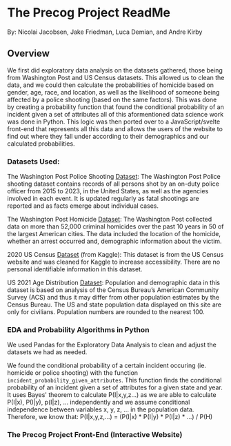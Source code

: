 # The Precog Project ReadMe
By: Nicolai Jacobsen, Jake Friedman, Luca Demian, and Andre Kirby

## Overview
We first did exploratory data analysis on the datasets gathered, those being from Washington Post and US Census datasets. This allowed us to clean the data, and we could then calculate the probabilities of homicide based on gender, age, race, and location, as well as the likelihood of someone being affected by a police shooting (based on the same factors). This was done by creating a probability function that found the conditional probability of an incident given a set of attributes all of this aformentioned data science work was done in Python. This logic was then ported over to a JavaScript/svelte front-end that represents all this data and allows the users of the website to find out where they fall under according to their demographics and our calculated probabilities. 

### Datasets Used: 
The Washington Post Police Shooting [Dataset](https://github.com/washingtonpost/data-police-shootings): The Washington Post Police shooting dataset contains records of all persons shot by an on-duty police officer from 2015 to 2023, in the United States, as well as the agencies involved in each event. It is updated regularly as fatal shootings are reported and as facts emerge about individual cases.

The Washington Post Homicide [Dataset](https://github.com/washingtonpost/data-homicides): The Washington Post collected data on more than 52,000 criminal homicides over the past 10 years in 50 of the largest American cities. The data included the location of the homicide, whether an arrest occurred and, demographic information about the victim. 

2020 US Census [Dataset](https://www.kaggle.com/datasets/zusmani/us-census-2020) (from Kaggle): This dataset is from the US Census website and was cleaned for Kaggle to increase accessibility. There are no personal identifiable information in this dataset.

US 2021 Age Distribution [Dataset](https://www.kff.org/other/state-indicator/distribution-by-age/?currentTimeframe=0&sortModel=%7B%22colId%22:%22Location%22,%22sort%22:%22asc%22%7D): Population and demographic data in this dataset is based on analysis of the Census Bureau’s American Community Survey (ACS) and thus it may differ from other population estimates by the Census Bureau. The US and state population data displayed on this site are only for civilians. Population numbers are rounded to the nearest 100. 

### EDA and Probability Algorithms in Python
We used Pandas for the Exploratory Data Analysis to clean and adjust the datasets we had as needed. 

We found the conditional probability of a certain incident occuring (ie. homicide or police shooting) with the function `incident_probability_given_attributes`. This function finds the conditional probability of an incident given a set of attributes for a given state and year. It uses Bayes' theorem to calculate P(I|x,y,z...) as we are able to calculate P(I|x), P(I|y), p(I|z), ... independently and we assume conditional independence between variables x, y, z, ... in the population data. Therefore, we know that: P(I|x,y,z,...) = (P(I|x) * P(I|y) * P(I|z) * ...) / P(H)

### The Precog Project Front-End (Interactive Website)


